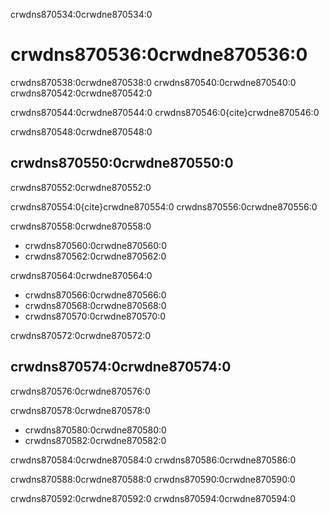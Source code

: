 crwdns870534:0crwdne870534:0
# crwdns870536:0crwdne870536:0

crwdns870538:0crwdne870538:0 crwdns870540:0crwdne870540:0 crwdns870542:0crwdne870542:0

crwdns870544:0crwdne870544:0 crwdns870546:0{cite}crwdne870546:0

crwdns870548:0crwdne870548:0
## crwdns870550:0crwdne870550:0
crwdns870552:0crwdne870552:0

crwdns870554:0{cite}crwdne870554:0 crwdns870556:0crwdne870556:0

crwdns870558:0crwdne870558:0
* crwdns870560:0crwdne870560:0
* crwdns870562:0crwdne870562:0

crwdns870564:0crwdne870564:0
* crwdns870566:0crwdne870566:0
* crwdns870568:0crwdne870568:0
* crwdns870570:0crwdne870570:0

crwdns870572:0crwdne870572:0
## crwdns870574:0crwdne870574:0
crwdns870576:0crwdne870576:0

crwdns870578:0crwdne870578:0
* crwdns870580:0crwdne870580:0
* crwdns870582:0crwdne870582:0

crwdns870584:0crwdne870584:0 crwdns870586:0crwdne870586:0

crwdns870588:0crwdne870588:0 crwdns870590:0crwdne870590:0

crwdns870592:0crwdne870592:0 crwdns870594:0crwdne870594:0 


